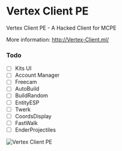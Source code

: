 # Vertex Client PE
Vertex Client PE - A Hacked Client for MCPE

More information: http://Vertex-Client.ml/

### Todo
- [ ] Kits UI
- [ ] Account Manager
- [ ] Freecam
- [ ] AutoBuild
- [ ] BuildRandom
- [ ] EntityESP
- [ ] Twerk
- [ ] CoordsDisplay
- [ ] FastWalk
- [ ] EnderProjectiles

![Vertex Client PE](http://i.imgur.com/onBWDEI.png)
